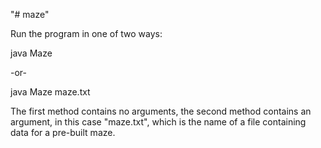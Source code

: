 "# maze" 

Run the program in one of two ways:

  java Maze

-or-

  java Maze maze.txt

The first method contains no arguments, the second method
contains an argument, in this case "maze.txt", which is the
name of a file containing data for a pre-built maze. 
